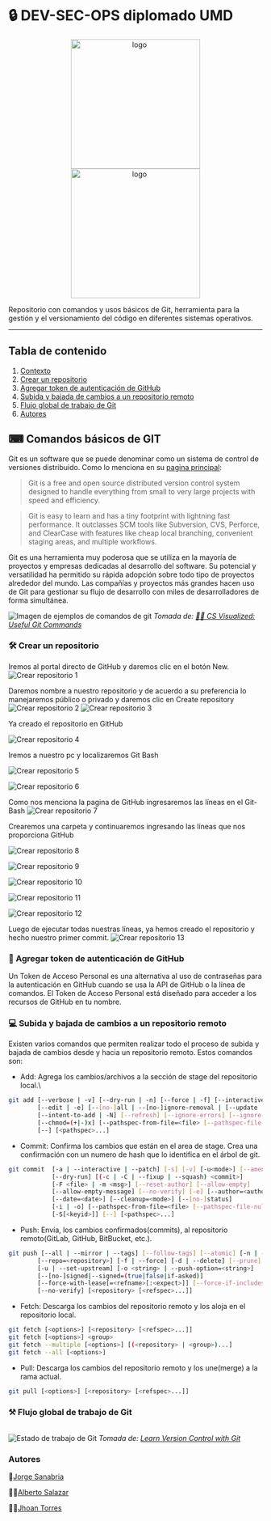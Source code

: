 # 🔒 DEV-SEC-OPS diplomado UMD

<p align="center">
    <img src="./images/logo-umd.jpg" alt="logo" width="256"/>
    <img src="./images/logo-git.png" alt="logo" width="256"/>
</p>

Repositorio con comandos y usos básicos de Git, herramienta para la gestión y el versionamiento del código en diferentes sistemas operativos.

---

## Tabla de contenido

1. [Contexto](#-comandos-básicos-de-git)
2. [Crear un repositorio](#-crear-un-repositorio)
3. [Agregar token de autenticación de GitHub](#-agregar-token-de-autenticación-de-github)
4. [Subida y bajada de cambios a un repositorio remoto](#-subida-y-bajada-de-cambios-a-un-repositorio-remoto)
5. [Flujo global de trabajo de Git](#-flujo-global-de-trabajo-de-git)
6. [Autores](#autores)

## ⌨ Comandos básicos de GIT
Git es un software que se puede denominar como un sistema de control de versiones distribuido. Como lo menciona en su [pagina principal](https://git-scm.com/):

> Git is a free and open source distributed version control system designed to handle everything from small to very large projects with speed and efficiency.

> Git is easy to learn and has a tiny footprint with lightning fast performance. It outclasses SCM tools like Subversion, CVS, Perforce, and ClearCase with features like cheap local branching, convenient staging areas, and multiple workflows.

Git es una herramienta muy poderosa que se utiliza en la mayoría de proyectos y empresas dedicadas al desarrollo del software. Su potencial y versatilidad ha permitido su rápida adopción sobre todo tipo de proyectos alrededor del mundo. Las compañías y proyectos más grandes hacen uso de Git para gestionar su flujo de desarrollo con miles de desarrolladores de forma simultánea.

![Imagen de ejemplos de comandos de git](https://res.cloudinary.com/practicaldev/image/fetch/s--AS0ya8UC--/c_imagga_scale,f_auto,fl_progressive,h_420,q_auto,w_1000/https://dev-to-uploads.s3.amazonaws.com/i/rixan4h4z8y94eq89som.png)
*Tomada de: [🌳🚀 CS Visualized: Useful Git Commands](https://dev.to/lydiahallie/cs-visualized-useful-git-commands-37p1)*

### 🛠 Crear un repositorio

Iremos al portal directo de GitHub y daremos clic en el botón New.
![Crear repositorio 1](./images/crearepo1.jpg)

Daremos nombre a nuestro repositorio y de acuerdo a su preferencia lo manejaremos público o privado y daremos clic en Create repository
![Crear repositorio 2](./images/crearepo2.png)
![Crear repositorio 3](./images/crearepo3.png)

Ya creado el repositorio en GitHub


![Crear repositorio 4](./images/crearepo4.png)

Iremos a nuestro pc y localizaremos Git Bash


![Crear repositorio 5](./images/crearepo5.png)


![Crear repositorio 6](./images/crearepo6.png)

Como nos menciona la pagina de GitHub ingresaremos las líneas en el Git-Bash
![Crear repositorio 7](./images/crearepo7.png)

Crearemos una carpeta y continuaremos ingresando las líneas que nos proporciona GitHub


![Crear repositorio 8](./images/crearepo8.png)


![Crear repositorio 9](./images/crearepo9.png)


![Crear repositorio 10](./images/crearepo10.png)


![Crear repositorio 11](./images/crearepo11.png)


![Crear repositorio 12](./images/crearepo12.png)

Luego de ejecutar todas nuestras líneas, ya hemos creado el repositorio y hecho nuestro primer commit.
![Crear repositorio 13](./images/crearepo13.png)

### 🔑 Agregar token de autenticación de GitHub
Un Token de Acceso Personal es una alternativa al uso de contraseñas para la autenticación en GitHub cuando se usa la API de GitHub o la línea de comandos. El Token de Acceso Personal está diseñado para acceder a los recursos de GitHub en tu nombre.

### 💻 Subida y bajada de cambios a un repositorio remoto
Existen varios comandos que permiten realizar todo el proceso de subida y bajada de cambios desde y hacia un repositorio remoto. Estos comandos son:
- Add: Agrega los cambios/archivos a la sección de stage del repositorio local.\
```bash
git add [--verbose | -v] [--dry-run | -n] [--force | -f] [--interactive | -i] [--patch | -p]
        [--edit | -e] [--[no-]all | --[no-]ignore-removal | [--update | -u]]
        [--intent-to-add | -N] [--refresh] [--ignore-errors] [--ignore-missing] [--renormalize]
        [--chmod=(+|-)x] [--pathspec-from-file=<file> [--pathspec-file-nul]]
        [--] [<pathspec>...]
```
- Commit: Confirma los cambios que están en el area de stage. Crea una confirmación con un numero de hash que lo identifica en el árbol de git.
```bash
git commit  [-a | --interactive | --patch] [-s] [-v] [-u<mode>] [--amend]
            [--dry-run] [(-c | -C | --fixup | --squash) <commit>]
            [-F <file> | -m <msg>] [--reset-author] [--allow-empty]
            [--allow-empty-message] [--no-verify] [-e] [--author=<author>]
            [--date=<date>] [--cleanup=<mode>] [--[no-]status]
            [-i | -o] [--pathspec-from-file=<file> [--pathspec-file-nul]]
            [-S[<keyid>]] [--] [<pathspec>...]
```
- Push: Envía, los cambios confirmados(commits), al repositorio remoto(GitLab, GitHub, BitBucket, etc.).
```bash
git push [--all | --mirror | --tags] [--follow-tags] [--atomic] [-n | --dry-run] [--receive-pack=<git-receive-pack>]
        [--repo=<repository>] [-f | --force] [-d | --delete] [--prune] [-v | --verbose]
        [-u | --set-upstream] [-o <string> | --push-option=<string>]
        [--[no-]signed|--signed=(true|false|if-asked)]
        [--force-with-lease[=<refname>[:<expect>]] [--force-if-includes]]
        [--no-verify] [<repository> [<refspec>...]]
```
- Fetch: Descarga los cambios del repositorio remoto y los aloja en el repositorio local.
```bash
git fetch [<options>] [<repository> [<refspec>...]]
git fetch [<options>] <group>
git fetch --multiple [<options>] [(<repository> | <group>)...]
git fetch --all [<options>]
```
- Pull: Descarga los cambios del repositorio remoto y los une(merge) a la rama actual.
```bash
git pull [<options>] [<repository> [<refspec>...]]
```

### ⚒ Flujo global de trabajo de Git
\
![Estado de trabajo de Git](https://www.git-tower.com/learn/media/pages/git/ebook/en/command-line/remote-repositories/introduction/ca91d7d832-1673968486/basic-remote-workflow.png)
*Tomada de: [Learn Version Control with Git](https://www.git-tower.com/learn/git/ebook/en/command-line/remote-repositories/introduction)*

### Autores
🤵[Jorge Sanabria](https://github.com/jorgesanux)

👨‍💻[Alberto Salazar](https://github.com/albersamart)

👨‍🍳[Jhoan Torres](https://github.com/jhoant1510)
